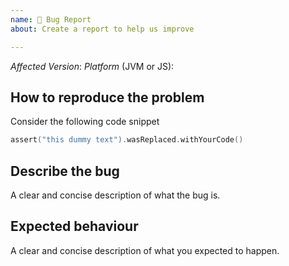 ```yaml
---
name: 🐛 Bug Report
about: Create a report to help us improve

---
```


*Affected Version*:
*Platform* (JVM or JS): 

## How to reproduce the problem  
Consider the following code snippet
```kotlin
assert("this dummy text").wasReplaced.withYourCode()
```

## Describe the bug
A clear and concise description of what the bug is.

## Expected behaviour
A clear and concise description of what you expected to happen.

